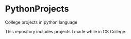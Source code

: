 # PythonProjects
College projects in python language

This repository includes projects I made while in CS College.
